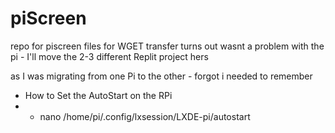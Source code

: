 # piScreen
repo for piscreen files for WGET transfer
turns out wasnt a problem with the pi - 
I'll move the 2-3 different Replit project hers

as I was migrating from one Pi to the other  - forgot i needed to remember
* How to Set the AutoStart on the RPi
* * nano /home/pi/.config/lxsession/LXDE-pi/autostart
